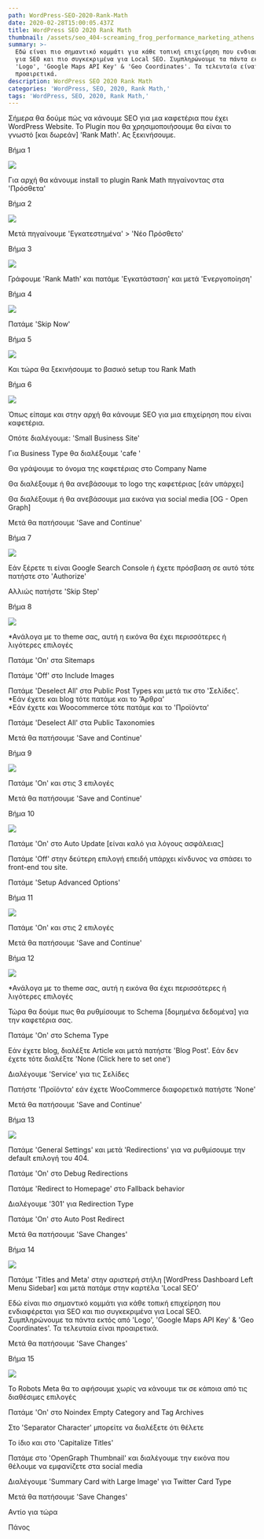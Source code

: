 ```yaml
---
path: WordPress-SEO-2020-Rank-Math
date: 2020-02-28T15:00:05.437Z
title: WordPress SEO 2020 Rank Math
thumbnail: /assets/seo_404-screaming_frog_performance_marketing_athens.png
summary: >-
  Εδώ είναι πιο σημαντικό κομμάτι για κάθε τοπική επιχείρηση που ενδιαφέρεται
  για SEO και πιο συγκεκριμένα για Local SEO. Συμπληρώνουμε τα πάντα εκτός από
  'Logo', 'Google Maps API Key' & 'Geo Coordinates'. Τα τελευταία είναι
  προαιρετικά. 
description: WordPress SEO 2020 Rank Math
categories: 'WordPress, SEO, 2020, Rank Math,'
tags: 'WordPress, SEO, 2020, Rank Math,'
---
```

Σήμερα θα δούμε πώς να κάνουμε SEO για μια καφετέρια που έχει WordPress Website. Το Plugin που θα χρησιμοποιήσουμε θα είναι το γνωστό \[και δωρεάν] 'Rank Math'. Ας ξεκινήσουμε.

Βήμα 1

![](/assets/WordPress_SEO_2020_Rank_Math_Greek_2020.02.22-19_45_51.png)

Για αρχή θα κάνουμε install το plugin Rank Math πηγαίνοντας στα 'Πρόσθετα'

Βήμα 2

![](/assets/WordPress_SEO_2020_Rank_Math_Greek_2020.02.22-19_48_19.png)

Μετά πηγαίνουμε 'Εγκατεστημένα' > 'Νέο Πρόσθετο'

Βήμα 3

![](/assets/WordPress_SEO_2020_Rank_Math_Greek_2020.02.22-19_49_05.png)

Γράφουμε 'Rank Math' και πατάμε 'Εγκατάσταση' και μετά 'Ενεργοποίηση'

Βήμα 4

![](/assets/WordPress_SEO_2020_Rank_Math_Greek_2020.02.22-19_52_25.png)

Πατάμε 'Skip Now'

Βήμα 5

![](/assets/WordPress_SEO_2020_Rank_Math_Greek_2020.02.22-19_53_12.png)

Και τώρα θα ξεκινήσουμε το βασικό setup του Rank Math

Βήμα 6

![](/assets/WordPress_SEO_2020_Rank_Math_Greek_2020.02.22-19_54_41.png)

Όπως είπαμε και στην αρχή θα κάνουμε SEO για μια επιχείρηση που είναι καφετέρια.

Οπότε διαλέγουμε: 'Small Business Site' 

Για Business Type θα διαλέξουμε 'cafe '

Θα γράψουμε το όνομα της καφετέριας στο Company Name

Θα διαλέξουμε ή θα ανεβάσουμε το logo της καφετέριας \[εάν υπάρχει]

Θα διαλέξουμε ή θα ανεβάσουμε μια εικόνα για social media \[OG - Open Graph] 

Μετά θα πατήσουμε 'Save and Continue'



Βήμα 7

![](/assets/WordPress_SEO_2020_Rank_Math_Greek_2020.02.22-19_55_37.png)

Εάν ξέρετε τι είναι Google Search Console ή έχετε πρόσβαση σε αυτό τότε πατήστε στο 'Authorize'

Αλλιώς πατήστε 'Skip Step'



Βήμα 8

![](/assets/WordPress_SEO_2020_Rank_Math_Greek_2020.02.22-19_56_43.png)

\*Ανάλογα με το theme σας, αυτή η εικόνα θα έχει περισσότερες ή λιγότερες επιλογές

Πατάμε 'On' στα Sitemaps

Πατάμε 'Off' στο Include Images

Πατάμε 'Deselect All' στα Public Post Types και μετά τικ στο 'Σελίδες'. \
*Εάν έχετε και blog τότε πατάμε και το 'Άρθρα'\
*Εάν έχετε και Woocommerce τότε πατάμε και το 'Προϊόντα'

Πατάμε 'Deselect All' στα Public Taxonomies

Μετά θα πατήσουμε 'Save and Continue'



Βήμα 9

![](/assets/WordPress_SEO_2020_Rank_Math_Greek_2020.02.22-19_59_06.png)

Πατάμε 'On' και στις 3 επιλογές

Μετά θα πατήσουμε 'Save and Continue'



Βήμα 10

![](/assets/WordPress_SEO_2020_Rank_Math_Greek_2020.02.22-20_00_22.png)

Πατάμε 'On' στο Auto Update \[είναι καλό για λόγους ασφάλειας]

Πατάμε 'Off' στην δεύτερη επιλογή επειδή υπάρχει κίνδυνος να σπάσει το front-end του site.

Πατάμε 'Setup Advanced Options'



Βήμα 11

![](/assets/WordPress_SEO_2020_Rank_Math_Greek_2020.02.22-20_01_18.png)

Πατάμε 'On' και στις 2 επιλογές

Μετά θα πατήσουμε 'Save and Continue'



Βήμα 12

![](/assets/WordPress_SEO_2020_Rank_Math_Greek_2020.02.22-20_02_56.png)

\*Ανάλογα με το theme σας, αυτή η εικόνα θα έχει περισσότερες ή λιγότερες επιλογές

Τώρα θα δούμε πως θα ρυθμίσουμε το Schema \[δομημένα δεδομένα] για την καφετέρια σας.

Πατάμε 'On' στο Schema Type

Εάν έχετε blog, διαλέξτε Article και μετά πατήστε 'Blog Post'. Εάν δεν έχετε τότε διαλέξτε 'None (Click here to set one')

Διαλέγουμε 'Service' για τις Σελίδες

Πατήστε 'Προϊόντα' εάν έχετε WooCommerce διαφορετικά πατήστε 'None'



Μετά θα πατήσουμε 'Save and Continue'







Βήμα 13

![](/assets/WordPress_SEO_2020_Rank_Math_Greek_2020.02.22-20_09_33.png)

Πατάμε 'General Settings' και μετά 'Redirections' για να ρυθμίσουμε την default επιλογή του 404.

Πατάμε 'On' στο Debug Redirections

Πατάμε 'Redirect to Homepage' στο Fallback behavior 

Διαλέγουμε '301' για Redirection Type

Πατάμε 'On' στο Auto Post Redirect

Μετά θα πατήσουμε 'Save Changes'



Βήμα 14

![](/assets/WordPress_SEO_2020_Rank_Math_Greek_2020.02.22-20_11_57.png)



Πατάμε 'Titles and Meta' στην αριστερή στήλη \[WordPress Dashboard Left Menu Sidebar] και μετά πατάμε στην καρτέλα 'Local SEO'

Εδώ είναι πιο σημαντικό κομμάτι για κάθε τοπική επιχείρηση που ενδιαφέρεται για SEO και πιο συγκεκριμένα για Local SEO. Συμπληρώνουμε τα πάντα εκτός από 'Logo', 'Google Maps API Key' & 'Geo Coordinates'. Τα τελευταία είναι προαιρετικά. 



Μετά θα πατήσουμε 'Save Changes'



Βήμα 15

![](/assets/WordPress_SEO_2020_Rank_Math_Greek_2020.02.22-20_14_24.png)



Το Robots Meta θα το αφήσουμε χωρίς να κάνουμε τικ σε κάποια από τις διαθέσιμες επιλογές

Πατάμε 'On' στο Noindex Empty Category and Tag Archives

Στο 'Separator Character' μπορείτε να διαλέξετε ότι θέλετε

Το ίδιο και στο 'Capitalize Titles'

Πατάμε στο 'OpenGraph Thumbnail' και διαλέγουμε την εικόνα που θέλουμε να εμφανίζετε στα social media 

Διαλέγουμε 'Summary Card with Large Image' για Twitter Card Type



Μετά θα πατήσουμε 'Save Changes'









Αντίο για τώρα 

Πάνος

